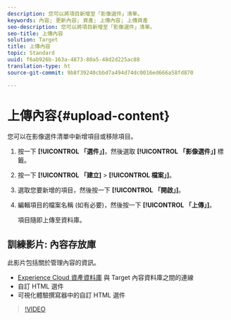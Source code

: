 ```yaml
---
description: 您可以將項目新增至「影像選件」清單。
keywords: 內容; 更新內容; 資產; 上傳內容; 上傳資產
seo-description: 您可以將項目新增至「影像選件」清單。
seo-title: 上傳內容
solution: Target
title: 上傳內容
topic: Standard
uuid: f6ab926b-163a-4873-80a5-48d2d225ac88
translation-type: ht
source-git-commit: 9b8f39240cbbd7a494d74dc0016ed666a58fd870

---
```



# 上傳內容{#upload-content}

您可以在影像選件清單中新增項目或移除項目。

1. 按一下 **[!UICONTROL 「選件」]**，然後選取 **[!UICONTROL 「影像選件」]** 標籤。
1. 按一下 **[!UICONTROL 「建立]** &gt; **[!UICONTROL 檔案」]**。
1. 選取您要新增的項目，然後按一下 **[!UICONTROL 「開啟」]**。
1. 編輯項目的檔案名稱 (如有必要)，然後按一下 **[!UICONTROL 「上傳」]**。

   項目隨即上傳至資料庫。

## 訓練影片: 內容存放庫

此影片包括關於管理內容的資訊。

* [Experience Cloud 資產資料庫](https://marketing.adobe.com/resources/help/zh_TW/mcloud/creative_cloud.html) 與 Target 內容資料庫之間的連線
* 自訂 HTML 選件
* 可視化體驗撰寫器中的自訂 HTML 選件

>[!VIDEO](https://video.tv.adobe.com/v/17387)